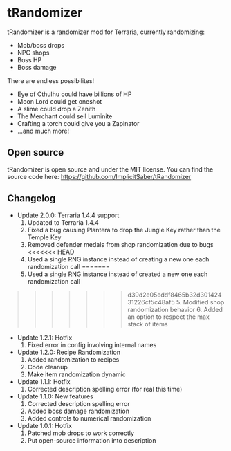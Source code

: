 # tRandomizer
tRandomizer is a randomizer mod for Terraria, currently randomizing:
- Mob/boss drops
- NPC shops
- Boss HP
- Boss damage

There are endless possibilites!
- Eye of Cthulhu could have billions of HP
- Moon Lord could get oneshot
- A slime could drop a Zenith
- The Merchant could sell Luminite
- Crafting a torch could give you a Zapinator
- ...and much more!
## Open source
tRandomizer is open source and under the MIT license. You can find the source code here: https://github.com/ImplicitSaber/tRandomizer
## Changelog
- Update 2.0.0: Terraria 1.4.4 support
	1. Updated to Terraria 1.4.4
	2. Fixed a bug causing Plantera to drop the Jungle Key rather than the Temple Key
	3. Removed defender medals from shop randomization due to bugs
<<<<<<< HEAD
	4. Used a single RNG instance instead of creating a new one each randomization call
=======
	4. Used a single RNG instance instead of created a new one each randomization call
>>>>>>> d39d2e05eddf8465b32d30142431226cf5c48af5
	5. Modified shop randomization behavior
	6. Added an option to respect the max stack of items
- Update 1.2.1: Hotfix
	1. Fixed error in config involving internal names
- Update 1.2.0: Recipe Randomization
	1. Added randomization to recipes
	2. Code cleanup
	3. Make item randomization dynamic
- Update 1.1.1: Hotfix
	1. Corrected description spelling error (for real this time)
- Update 1.1.0: New features
	1. Corrected description spelling error
	2. Added boss damage randomization
	3. Added controls to numerical randomization
- Update 1.0.1: Hotfix
	1. Patched mob drops to work correctly
	2. Put open-source information into description
